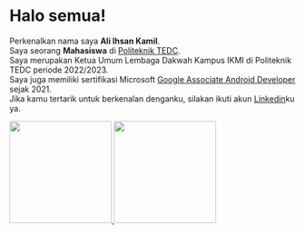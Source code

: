 # Halo semua! 

Perkenalkan nama saya **Ali Ihsan Kamil**.\
Saya seorang **Mahasiswa** di [Politeknik TEDC](https://home.poltektedc.ac.id/).\
Saya merupakan Ketua Umum Lembaga Dakwah Kampus IKMI di Politeknik TEDC periode 2022/2023.\
Saya juga memiliki sertifikasi Microsoft [Google Associate Android Developer](https://www.credential.net/h5deoi5h) sejak 2021.\
Jika kamu tertarik untuk berkenalan denganku, silakan ikuti akun [Linkedin](https://www.linkedin.com/in/ali-ihsan-kamil-52aa2a236/)ku ya.

<p align="left">
<a href="https://github.com/aliihsankamil">
  <img height="180em" src="https://github-readme-stats-eight-theta.vercel.app/api?username=aliihsankamil&show_icons=true&theme=algolia&include_all_commits=true&count_private=true"/>
  <img height="180em" src="https://github-readme-stats-eight-theta.vercel.app/api/top-langs/?username=aliihsankamil&layout=compact&langs_count=8&theme=algolia"/>
</a>
</p>
